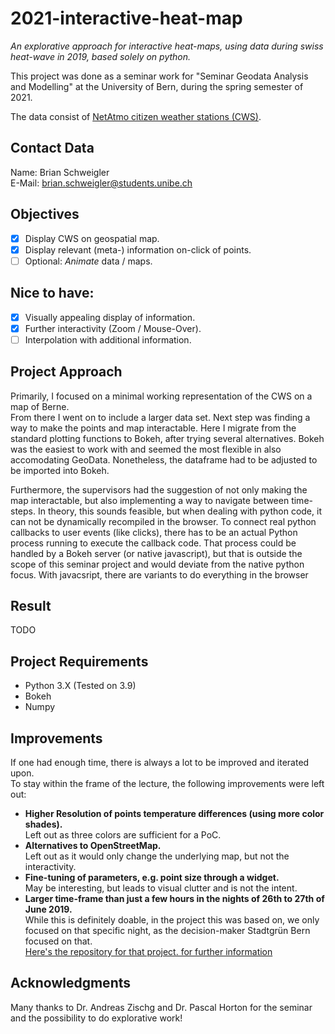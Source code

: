 # 2021-interactive-heat-map

*An explorative approach for interactive heat-maps, using data during swiss heat-wave in 2019, based solely on python.*  

This project was done as a seminar work for "Seminar Geodata Analysis and Modelling" at the University of Bern, 
during the spring semester of 2021.

The data consist of [NetAtmo citizen weather stations (CWS)](https://weathermap.netatmo.com/).

## Contact Data
Name: Brian Schweigler  
E-Mail: brian.schweigler@students.unibe.ch

## Objectives
-[X] Display CWS  on geospatial map.
-[X] Display relevant (meta-) information on-click of points.
-[ ] Optional: *Animate* data / maps.

## Nice to have:
-[X] Visually appealing display of information.
-[X] Further interactivity (Zoom / Mouse-Over).
-[ ] Interpolation with additional information.

## Project Approach
Primarily, I focused on a minimal working representation of the CWS on a map of Berne.  
From there I went on to include a larger data set.
Next step was finding a way to make the points and map interactable.
Here I migrate from the standard plotting functions to Bokeh, after trying several alternatives.
Bokeh was the easiest to work with and seemed the most flexible in also accomodating GeoData.
Nonetheless, the dataframe had to be adjusted to be imported into Bokeh.

Furthermore, the supervisors had the suggestion of not only making the map interactable, 
but also implementing a way to navigate between time-steps. 
In theory, this sounds feasible, but when dealing with python code, it can not be dynamically recompiled in the browser.
To connect real python callbacks to user events (like clicks), there has to be an actual Python process running to execute the callback code. 
That process could be handled by a Bokeh server (or native javascript), but that is outside the scope of this seminar project and would deviate from the native python focus.
With javacsript, there are variants to do everything in the browser

## Result
TODO

## Project Requirements
- Python 3.X (Tested on 3.9)
- Bokeh
- Numpy

## Improvements
If one had enough time, there is always a lot to be improved and iterated upon.  
To stay within the frame of the lecture, the following improvements were left out:
- **Higher Resolution of points temperature differences (using more color shades).**  
  Left out as three colors are sufficient for a PoC.
- **Alternatives to OpenStreetMap.**  
  Left out as it would only change the underlying map, but not the interactivity.
- **Fine-tuning of parameters, e.g. point size through a widget.**  
  May be interesting, but leads to visual clutter and is not the intent.
- **Larger time-frame than just a few hours in the nights of 26th to 27th of June 2019.**  
  While this is definitely doable, in the project this was based on, we only focused on that specific night, 
  as the decision-maker Stadtgrün Bern focused on that.  
  [Here's the repository for that project. for further information](https://github.com/Brian6330/RIG-HeatMap)

## Acknowledgments
Many thanks to Dr. Andreas Zischg and Dr. Pascal Horton for the seminar and the possibility to do explorative work!